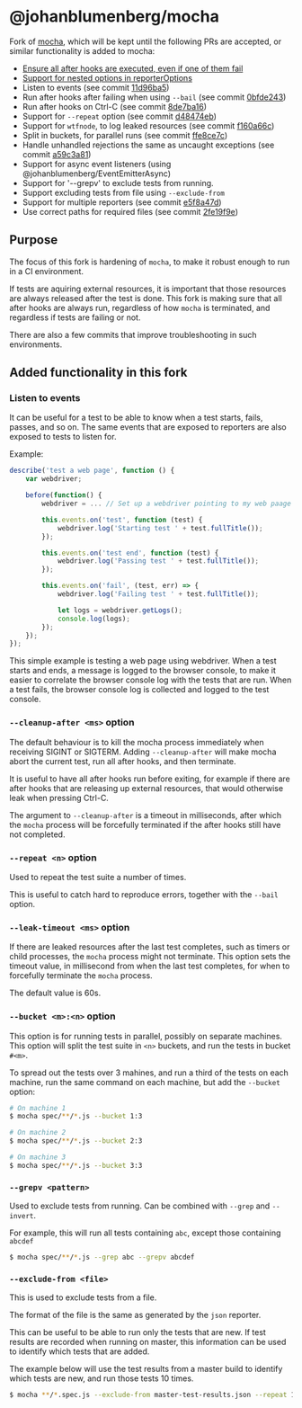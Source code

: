 # @johanblumenberg/mocha

Fork of [mocha](https://www.npmjs.com/package/mocha), which will be kept until the following PRs are accepted, or similar functionality is added to mocha:

- [Ensure all after hooks are executed, even if one of them fail](https://github.com/mochajs/mocha/pull/3281)
- [Support for nested options in reporterOptions](https://github.com/mochajs/mocha/pull/3487)
- Listen to events (see commit [11d96ba5](https://github.com/johanblumenberg/mocha/commit/11d96ba51d281bdaff793bcab8add0f9b5a15cb9))
- Run after hooks after failing when using `--bail` (see commit [0bfde243](https://github.com/johanblumenberg/mocha/commit/0bfde2437adc4e07468145468b2edabc8483c436))
- Run after hooks on Ctrl-C (see commit [8de7ba16](https://github.com/johanblumenberg/mocha/commit/8de7ba1653c1d4b29c0da5064372047a2838cc32))
- Support for `--repeat` option (see commit [d48474eb](https://github.com/johanblumenberg/mocha/commit/d48474ebc1b8a6d12ff8ca521935659fe11ee8c0))
- Support for `wtfnode`, to log leaked resources (see commit [f160a66c](https://github.com/johanblumenberg/mocha/commit/f160a66cfe259923241e255da537b3332f4dc257))
- Split in buckets, for parallel runs (see commit [ffe8ce7c](https://github.com/johanblumenberg/mocha/commit/ffe8ce7c806b83f77108bd5241bc2d539bd4f6d5))
- Handle unhandled rejections the same as uncaught exceptions (see commit [a59c3a81](https://github.com/johanblumenberg/mocha/commit/a59c3a817fef020431bd1ed570c4d95eb36f85c5))
- Support for async event listeners (using @johanblumenberg/EventEmitterAsync)
- Support for '--grepv' to exclude tests from running.
- Support excluding tests from file using `--exclude-from`
- Support for multiple reporters (see commit [e5f8a47d](https://github.com/johanblumenberg/mocha/commit/e5f8a47d14c23e033122d92377da14c1b2752921))
- Use correct paths for required files (see commit [2fe19f9e](https://github.com/johanblumenberg/mocha/commit/2fe19f9ee4bed27e61b9b3124d847441577df1aa))

## Purpose

The focus of this fork is hardening of `mocha`, to make it robust enough to run in a CI environment.

If tests are aquiring external resources, it is important that those resources are always released after the test is done. This fork is making sure that all after hooks are always run, regardless of how `mocha` is terminated, and regardless if tests are failing or not.

There are also a few commits that improve troubleshooting in such environments.

## Added functionality in this fork

### Listen to events

It can be useful for a test to be able to know when a test starts, fails, passes, and so on.
The same events that are exposed to reporters are also exposed to tests to listen for.

Example:

```js
describe('test a web page', function () {
    var webdriver;

    before(function() {
        webdriver = ... // Set up a webdriver pointing to my web paage

        this.events.on('test', function (test) {
            webdriver.log('Starting test ' + test.fullTitle());
        });

        this.events.on('test end', function (test) {
            webdriver.log('Passing test ' + test.fullTitle());
        });

        this.events.on('fail', (test, err) => {
            webdriver.log('Failing test ' + test.fullTitle());

            let logs = webdriver.getLogs();
            console.log(logs);
        });
    });
});
```

This simple example is testing a web page using webdriver.
When a test starts and ends, a message is logged to the browser console, to make it easier to correlate the browser console log with the tests that are run. When a test fails, the browser console log is collected and logged to the test console.

### `--cleanup-after <ms>` option

The default behaviour is to kill the mocha process immediately when receiving SIGINT or SIGTERM. Adding `--cleanup-after` will make mocha abort the current test, run all after hooks, and then terminate.

It is useful to have all after hooks run before exiting, for example if there are after hooks that are releasing up external resources, that would otherwise leak when pressing Ctrl-C.

The argument to `--cleanup-after` is a timeout in milliseconds, after which the `mocha` process will be forcefully terminated if the after hooks still have not completed.

### `--repeat <n>` option

Used to repeat the test suite a number of times.

This is useful to catch hard to reproduce errors, together with the `--bail` option.

### `--leak-timeout <ms>` option

If there are leaked resources after the last test completes, such as timers or child processes, the `mocha` process might not terminate. This option sets the timeout value, in millisecond from when the last test completes, for when to forcefully terminate the `mocha` process.

The default value is 60s.

### `--bucket <m>:<n>` option

This option is for running tests in parallel, possibly on separate machines. This option will split the test suite in `<n>` buckets, and run the tests in bucket `#<m>`.

To spread out the tests over 3 mahines, and run a third of the tests on each machine, run the same command on each machine, but add the `--bucket` option:

```bash
# On machine 1
$ mocha spec/**/*.js --bucket 1:3

# On machine 2
$ mocha spec/**/*.js --bucket 2:3

# On machine 3
$ mocha spec/**/*.js --bucket 3:3
```

### `--grepv <pattern>`

Used to exclude tests from running. Can be combined with `--grep` and `--invert`.

For example, this will run all tests containing `abc`, except those containing `abcdef`

```bash
$ mocha spec/**/*.js --grep abc --grepv abcdef
```

### `--exclude-from <file>`

This is used to exclude tests from a file.

The format of the file is the same as generated by the `json` reporter.

This can be useful to be able to run only the tests that are new. If test results are recorded when running on master, this information can be used to identify which tests that are added.

The example below will use the test results from a master build to identify which tests are new, and run those tests 10 times.

```bash
$ mocha **/*.spec.js --exclude-from master-test-results.json --repeat 10
```
